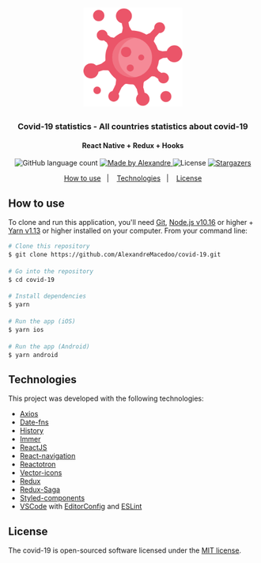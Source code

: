 <h1 align="center">
  <img alt="covid-19" title="covid-19" src=".github/covid-19-icon.png" width="200px" />
</h1>

<h3 align="center">
  Covid-19 statistics - All countries statistics about covid-19
</h3>

<h4 align="center">
  React Native + Redux + Hooks
</h4>

<p align="center">
  <img alt="GitHub language count" src="https://img.shields.io/github/languages/count/AlexandreMacedoo/covid-19?color=%2304D361">

  <a href="https://github.com/AlexandreMacedoo">
    <img alt="Made by Alexandre" src="https://img.shields.io/badge/made%20by-Alexandre-%2304D361">
  </a>

  <img alt="License" src="https://img.shields.io/badge/license-MIT-%2304D361">

  <a href="https://github.com/AlexandreMacedoo/covid-19/stargazers">
    <img alt="Stargazers" src="https://img.shields.io/github/stars/AlexandreMacedoo/covid-19?style=social">
  </a>
</p>

<p align="center">
  <a href="#how-to-use">How to use</a>&nbsp;&nbsp;&nbsp;|&nbsp;&nbsp;&nbsp;
  <a href="#tecnologies">Technologies</a>&nbsp;&nbsp;&nbsp;|&nbsp;&nbsp;&nbsp;
  <a href="#license">License</a>
</p>

## How to use
To clone and run this application, you'll need [Git](https://git-scm.com), [Node.js v10.16][nodejs] or higher + [Yarn v1.13][yarn] or higher installed on your computer. From your command line:

```bash
# Clone this repository
$ git clone https://github.com/AlexandreMacedoo/covid-19.git

# Go into the repository
$ cd covid-19

# Install dependencies
$ yarn

# Run the app (iOS)
$ yarn ios

# Run the app (Android)
$ yarn android
```

## Technologies
This project was developed with the following technologies:

-  [Axios](https://github.com/axios/axios)
-  [Date-fns](https://date-fns.org/)
-  [History](https://www.npmjs.com/package/history)
-  [Immer](https://github.com/immerjs/immer)
-  [ReactJS](https://reactjs.org/)
-  [React-navigation](https://reactnavigation.org/docs/getting-started/)
-  [Reactotron](https://infinite.red/reactotron)
-  [Vector-icons](https://react-icons.netlify.com/)
-  [Redux](https://redux.js.org/)
-  [Redux-Saga](https://redux-saga.js.org/)
-  [Styled-components](https://www.styled-components.com/)
-  [VSCode][vc] with [EditorConfig][vceditconfig] and [ESLint][vceslint]

## License
The covid-19 is open-sourced software licensed under the [MIT license](https://opensource.org/licenses/MIT).

[nodejs]: https://nodejs.org/
[yarn]: https://yarnpkg.com/
[vc]: https://code.visualstudio.com/
[vceditconfig]: https://marketplace.visualstudio.com/items?itemName=EditorConfig.EditorConfig
[vceslint]: https://marketplace.visualstudio.com/items?itemName=dbaeumer.vscode-eslint
